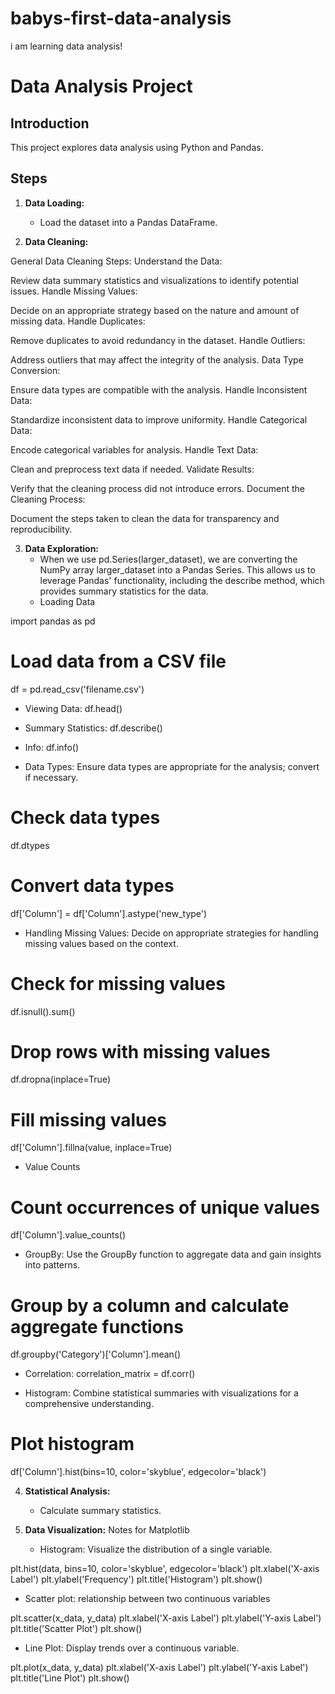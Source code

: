 # babys-first-data-analysis
i am learning data analysis! 

# Data Analysis Project

## Introduction
This project explores data analysis using Python and Pandas.

## Steps

1. **Data Loading:**
   - Load the dataset into a Pandas DataFrame.

2. **Data Cleaning:**
   
General Data Cleaning Steps:
Understand the Data:

Review data summary statistics and visualizations to identify potential issues.
Handle Missing Values:

Decide on an appropriate strategy based on the nature and amount of missing data.
Handle Duplicates:

Remove duplicates to avoid redundancy in the dataset.
Handle Outliers:

Address outliers that may affect the integrity of the analysis.
Data Type Conversion:

Ensure data types are compatible with the analysis.
Handle Inconsistent Data:

Standardize inconsistent data to improve uniformity.
Handle Categorical Data:

Encode categorical variables for analysis.
Handle Text Data:

Clean and preprocess text data if needed.
Validate Results:

Verify that the cleaning process did not introduce errors.
Document the Cleaning Process:

Document the steps taken to clean the data for transparency and reproducibility.

3. **Data Exploration:**
   - When we use pd.Series(larger_dataset), we are converting the NumPy array larger_dataset into a Pandas Series. This allows us to leverage Pandas' functionality, including the describe method, which provides summary statistics for the data.
   - Loading Data
   
import pandas as pd

# Load data from a CSV file
df = pd.read_csv('filename.csv')
  
   - Viewing Data: df.head()
     
   - Summary Statistics: df.describe()

   - Info: df.info()

   - Data Types: Ensure data types are appropriate for the analysis; convert if necessary.
     
# Check data types
df.dtypes

# Convert data types
df['Column'] = df['Column'].astype('new_type')

   - Handling Missing Values: Decide on appropriate strategies for handling missing values based on the context.
     
# Check for missing values
df.isnull().sum()

# Drop rows with missing values
df.dropna(inplace=True)

# Fill missing values
df['Column'].fillna(value, inplace=True)

   - Value Counts
     
# Count occurrences of unique values
df['Column'].value_counts()

   - GroupBy: Use the GroupBy function to aggregate data and gain insights into patterns.

# Group by a column and calculate aggregate functions
df.groupby('Category')['Column'].mean()

   - Correlation: correlation_matrix = df.corr()

   - Histogram: Combine statistical summaries with visualizations for a comprehensive understanding.

# Plot histogram
df['Column'].hist(bins=10, color='skyblue', edgecolor='black')
     
4. **Statistical Analysis:**
   - Calculate summary statistics.

5. **Data Visualization:** Notes for Matplotlib
   - Histogram: Visualize the distribution of a single variable.

plt.hist(data, bins=10, color='skyblue', edgecolor='black')
plt.xlabel('X-axis Label')
plt.ylabel('Frequency')
plt.title('Histogram')
plt.show()

   - Scatter plot: relationship between two continuous variables
     
plt.scatter(x_data, y_data)
plt.xlabel('X-axis Label')
plt.ylabel('Y-axis Label')
plt.title('Scatter Plot')
plt.show()
   
   - Line Plot: Display trends over a continuous variable.

plt.plot(x_data, y_data)
plt.xlabel('X-axis Label')
plt.ylabel('Y-axis Label')
plt.title('Line Plot')
plt.show()

